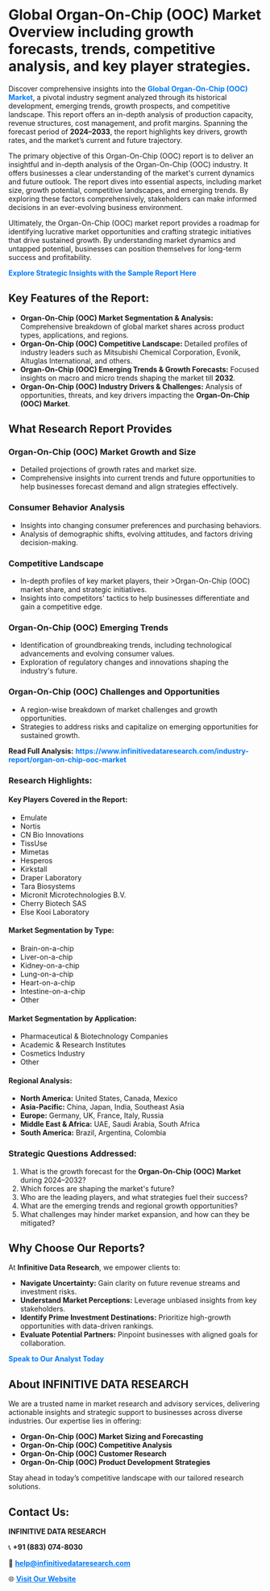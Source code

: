 <h1>Global Organ-On-Chip (OOC) Market Overview including growth forecasts, trends, competitive analysis, and key player strategies.</h1>
<p>
Discover comprehensive insights into the 
<a href="https://www.infinitivedataresearch.com/industry-report/organ-on-chip-ooc-market" rel="dofollow" style="color: #007BFF; text-decoration: none;"><strong>Global Organ-On-Chip (OOC) Market</strong></a>, a pivotal industry segment analyzed through its historical development, emerging trends, growth prospects, and competitive landscape. This report offers an in-depth analysis of production capacity, revenue structures, cost management, and profit margins. Spanning the forecast period of <strong>2024–2033</strong>, the report highlights key drivers, growth rates, and the market’s current and future trajectory.
</p>
<p>
The primary objective of this Organ-On-Chip (OOC) report is to deliver an insightful and in-depth analysis of the Organ-On-Chip (OOC) industry. It offers businesses a clear understanding of the market's current dynamics and future outlook. The report dives into essential aspects, including market size, growth potential, competitive landscapes, and emerging trends. By exploring these factors comprehensively, stakeholders can make informed decisions in an ever-evolving business environment.
</p>
<p>
Ultimately, the Organ-On-Chip (OOC) market report provides a roadmap for identifying lucrative market opportunities and crafting strategic initiatives that drive sustained growth. By understanding market dynamics and untapped potential, businesses can position themselves for long-term success and profitability.
</p>
<p>
<a href="https://www.infinitivedataresearch.com/request-sample/reportId=106734" style="color: #007BFF; text-decoration: none;"><strong>Explore Strategic Insights with the Sample Report Here</strong></a>
</p>

<h2>Key Features of the Report:</h2>
<ul>
<li><strong>Organ-On-Chip (OOC) Market Segmentation & Analysis:</strong> Comprehensive breakdown of global market shares across product types, applications, and regions.</li>
<li><strong>Organ-On-Chip (OOC) Competitive Landscape:</strong> Detailed profiles of industry leaders such as Mitsubishi Chemical Corporation, Evonik, Altuglas International, and others.</li>
<li><strong>Organ-On-Chip (OOC) Emerging Trends & Growth Forecasts:</strong> Focused insights on macro and micro trends shaping the market till <strong>2032</strong>.</li>
<li><strong>Organ-On-Chip (OOC) Industry Drivers & Challenges:</strong> Analysis of opportunities, threats, and key drivers impacting the <strong>Organ-On-Chip (OOC) Market</strong>.</li>
</ul>

<h2>What Research Report Provides</h2>
<h3>Organ-On-Chip (OOC) Market Growth and Size</h3>
<ul>
<li>Detailed projections of growth rates and market size.</li>
<li>Comprehensive insights into current trends and future opportunities to help businesses forecast demand and align strategies effectively.</li>
</ul>

<h3>Consumer Behavior Analysis</h3>
<ul>
<li>Insights into changing consumer preferences and purchasing behaviors.</li>
<li>Analysis of demographic shifts, evolving attitudes, and factors driving decision-making.</li>
</ul>

<h3>Competitive Landscape</h3>
<ul>
<li>In-depth profiles of key market players, their >Organ-On-Chip (OOC) market share, and strategic initiatives.</li>
<li>Insights into competitors' tactics to help businesses differentiate and gain a competitive edge.</li>
</ul>

<h3>Organ-On-Chip (OOC) Emerging Trends</h3>
<ul>
<li>Identification of groundbreaking trends, including technological advancements and evolving consumer values.</li>
<li>Exploration of regulatory changes and innovations shaping the industry's future.</li>
</ul>

<h3>Organ-On-Chip (OOC) Challenges and Opportunities</h3>
<ul>
<li>A region-wise breakdown of market challenges and growth opportunities.</li>
<li>Strategies to address risks and capitalize on emerging opportunities for sustained growth.</li>
</ul>
<p><strong>Read Full Analysis:</strong> <a href="https://www.infinitivedataresearch.com/industry-report/organ-on-chip-ooc-market" rel="dofollow" style="color: #007BFF; text-decoration: none;"><strong>https://www.infinitivedataresearch.com/industry-report/organ-on-chip-ooc-market</strong></a></p>
<h3>Research Highlights:</h3>
<h4>Key Players Covered in the Report:</h4>
<ul><li>Emulate</li><li>Nortis</li><li>CN Bio Innovations</li><li>TissUse</li><li>Mimetas</li><li>Hesperos</li><li>Kirkstall</li><li>Draper Laboratory</li><li>Tara Biosystems</li><li>Micronit Microtechnologies B.V.</li><li>Cherry Biotech SAS</li><li>Else Kooi Laboratory</li></ul>
<h4>Market Segmentation by Type:</h4>
<ul><li>Brain-on-a-chip</li><li>Liver-on-a-chip</li><li>Kidney-on-a-chip</li><li>Lung-on-a-chip</li><li>Heart-on-a-chip</li><li>Intestine-on-a-chip</li><li>Other</li></ul>
<h4>Market Segmentation by Application:</h4>
<ul><li>Pharmaceutical &amp; Biotechnology Companies</li><li>Academic &amp; Research Institutes</li><li>Cosmetics Industry</li><li>Other</li></ul>

<h4>Regional Analysis:</h4>
<ul>
<li><strong>North America:</strong> United States, Canada, Mexico</li>
<li><strong>Asia-Pacific:</strong> China, Japan, India, Southeast Asia</li>
<li><strong>Europe:</strong> Germany, UK, France, Italy, Russia</li>
<li><strong>Middle East & Africa:</strong> UAE, Saudi Arabia, South Africa</li>
<li><strong>South America:</strong> Brazil, Argentina, Colombia</li>
</ul>

<h3>Strategic Questions Addressed:</h3>
<ol>
<li>What is the growth forecast for the <strong>Organ-On-Chip (OOC) Market</strong> during 2024–2032?</li>
<li>Which forces are shaping the market's future?</li>
<li>Who are the leading players, and what strategies fuel their success?</li>
<li>What are the emerging trends and regional growth opportunities?</li>
<li>What challenges may hinder market expansion, and how can they be mitigated?</li>
</ol>

<h2>Why Choose Our Reports?</h2>
<p>At <strong>Infinitive Data Research</strong>, we empower clients to:</p>
<ul>
<li><strong>Navigate Uncertainty:</strong> Gain clarity on future revenue streams and investment risks.</li>
<li><strong>Understand Market Perceptions:</strong> Leverage unbiased insights from key stakeholders.</li>
<li><strong>Identify Prime Investment Destinations:</strong> Prioritize high-growth opportunities with data-driven rankings.</li>
<li><strong>Evaluate Potential Partners:</strong> Pinpoint businesses with aligned goals for collaboration.</li>
</ul>
<p><a href="https://www.infinitivedataresearch.com/industry-report/organ-on-chip-ooc-market" rel="dofollow" style="color: #007BFF; text-decoration: none;"><strong>Speak to Our Analyst Today</strong></a></p>

<h2>About INFINITIVE DATA RESEARCH</h2>
<p>We are a trusted name in market research and advisory services, delivering actionable insights and strategic support to businesses across diverse industries. Our expertise lies in offering:</p>
<ul>
<li><strong>Organ-On-Chip (OOC) Market Sizing and Forecasting</strong></li>
<li><strong>Organ-On-Chip (OOC) Competitive Analysis</strong></li>
<li><strong>Organ-On-Chip (OOC) Customer Research</strong></li>
<li><strong>Organ-On-Chip (OOC) Product Development Strategies</strong></li>
</ul>
<p>Stay ahead in today’s competitive landscape with our tailored research solutions.</p>

<h2>Contact Us:</h2>
<p><strong>INFINITIVE DATA RESEARCH</strong></p>
<p>📞 <strong>+91 (883) 074-8030</strong></p>
<p>📧 <strong><a href="mailto:help@infinitivedataresearch.com" style="color: #007BFF;">help@infinitivedataresearch.com</a></strong></p>
<p>🌐 <strong><a href="https://www.infinitivedataresearch.com" rel="dofollow" style="color: #007BFF;">Visit Our Website</a></strong></p>